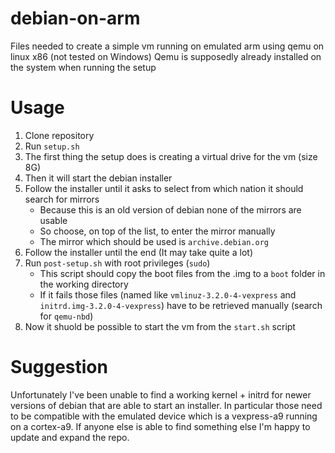 # debian-on-arm
Files needed to create a simple vm running on emulated arm using qemu on linux x86 (not tested on Windows)
Qemu is supposedly already installed on the system when running the setup
#
# Usage
1. Clone repository 
2. Run `setup.sh`
3. The first thing the setup does is creating a virtual drive for the vm (size 8G)
4. Then it will start the debian installer
5. Follow the installer until it asks to select from which nation it should search for mirrors
    - Because this is an old version of debian none of the mirrors are usable
    - So choose, on top of the list, to enter the mirror manually
    - The mirror which should be used is `archive.debian.org`
6. Follow the installer until the end (It may take quite a lot)
7. Run `post-setup.sh` with root privileges (`sudo`)
    - This script should copy the boot files from the .img to a `boot` folder in the working directory
    - If it fails those files (named like `vmlinuz-3.2.0-4-vexpress` and `initrd.img-3.2.0-4-vexpress`) have to 
      be retrieved manually (search for `qemu-nbd`)
7. Now it shuold be possible to start the vm from the `start.sh` script

# Suggestion
Unfortunately I've been unable to find a working kernel + initrd for newer versions of debian that 
are able to start an installer. In particular those need to be compatible with the emulated device
which is a vexpress-a9 running on a cortex-a9. If anyone else is able to find something else I'm happy
to update and expand the repo.
